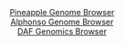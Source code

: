 <div id="Pineapple_Genome_Browser" align="center">
  <a href="https://igv.org/app/?sessionURL=blob:zZLdatswGIbvRdCygWNLcmPHhjKSNP1Zl7YkTdMfilFs2VYrS54kO2lC7n1q2dhJB83BxsAg.0O23vfxswEtVZpJAWKAXdR1EQIO0KVcTklVc3pBKqpBnBOuqQMUzamiIqUg3oCcaENmk2_2zdKYWseex0zdqYgopKt9l1RkLQVZajeVlTeUnJOFVMRIpb2BIq30WNF2lnRB6tq1Z_tu18uIIR7hdSmFll5NRZEs7feSX6OkoEJWNKkabthbgMTmsRkzNydf.vNpP02p1uf05Sw77J.f9W_80ez.JBjezy5P57Ngvj9lhSCmUfTw9q6ZrG_28HF6Ua3Hdn2C4.OR7unLPTxggZzt.Uf7o1XNFNWHKES9AwgRfMXDREZX_1Nze7Ed2y9ZheXJ9eToEq0E7PvzsDw_DXrN03j0bm8Mtg7gMm2sDSAtVRgj6PgwcLo46Lzeop4DYWTpKMlA_PDoAKNI.my3P2yAeamtM0DT782bPg6QKqMKxJ0IwhBFEe4ehAcwitDW2YBG8b.H9ng2iUKI.xgHSc64sUJniRa1dokQbpvmbrHekWUdLYbWGXz1dYyGA1aU5fQZD8zFbTAqe3.g6QB7.NsPtFU_kumfePeRIK5Z7Czb0SQaXa9KCykbNrKw6.CKr1kQmhVv795F5NvCu.HJpaqIsfvtxD7.dK4lihFh7KBlmi0YZ.ZlbknKJYgR9q26IJVcWheBKhafoAMd1IWffyvqbx.3PwA-">Pineapple Genome Browser</a>
</div>
<div id="Alphonso_Genome_Browser" align="center">
  <a href="https://igv.org/app/?sessionURL=blob:zZJRb9owFIX_i6VWmxQSJ4FAIqEptNBS2oJAgZWqikziBJfEDraTFBD_fS7atJdVKg.bJvnBvrr2Pef4O4AKc0EYBR6wdLOlmybQgFizeobyIsOPKMcCeAnKBNYAxwnmmEYYeAeQICFRML1XN9dSFsIzDCKLRo5oynRh6yhHe0ZRLfSI5cYVyzK0YhxJxoXR46hiBkmrRo1XqCh0NdvWW0aMJDJQVqwZFcwoME3DWr0X_iqFKaYsx2FeZpKcBIRKj9IY6wn65i9mfhRhIUZ4N4y7_mjoz.1.sLxxrpbB.HYROIvLGUkpkiXH3e2MTcYTzGmurO52Ni63uS9Zv73sXNjXl_23gnAsumbb7DQhNJ2OCobQGL_9T57VImf6nt9dWIO78c4RD2rTWz_sn_YVZHJMk33Nmx94P2ogY1GpWADRmrc9E2o2dLSW5TTet2ZHg9BVCXFGgPf8ogHJUbRR7c8HIHeFIgYIvC1P8GiA8Rhz4DVcCNum61qtZrsJXdc8agdQ8uzvxTsIpm4bWr5lOWFCMqlwjkNBC6EjSvUqSvR0f2aeJJaDzuNrf_39dRvNN.69dOLb3LbzyZ85ek9JjT59oTL6GUX_hLzPCNHl6lzc2GDRQ_E1nSrYbvCSk5HYDoOn5nwjO_WHAZ0XTsJ4jqTqVxV1_MlbhThBVKpCRQRZkYzI3ULlyGrgmZatsAURy5jiEPB09QVqUDNb8OtvPO3jy_EH">Alphonso Genome Browser</a>
</div>


<div id="DAF_Genomics_Browser" align="center">
  <a href="https://igv.org/app/?sessionURL=blob:tZFra9swFIb_i2D9ZDuW7dixIQxv63pJNm_J3GwtJZzax7GIbTmS3DQJ.e8Vbsdgo4xBB5KQOJf31XkO5B6FZLwhEXEsOrQoJQaRJd_OoW4r_Aw1ShIVUEk0iMACBTYZkuhACpAK0tlUV5ZKtTIaDHIozBU2vGaZtKRrQWtK3qkSdarpWFDDnjewlVbGa52sYABVW_JG8gFkGUpp2oMWm9VyC_r4GVv2LXFZd5VivepSm9DGcqsA7ZY1OT78xch_UNaLvY0X87ivn.DuIh_Hk4v4yj1Nr8_899dpcr5I_cXJnK0aUJ3A8eZy6rV0I843P5L9ffn1nTO92t.VEMw.vXE_nJw.tEygHNOAjjzbpsGQHA1S8azTCEhWChpRzwickeF4nvl8dYe.noHgjEQ3twZRArK1Tr85ELVrNSgicdP1zAzCRY6CRGZo2wENQ2foBZ4dhvRoHEgnqlcm.TGdhYHtxI7jW3dQa_2CVf34tNCfwdfC.Ftnvf8V0_fOHbGwHX2hRQLdZPftLJkml4G_nq9fwGSQF79VcFGD0qGn5zMUqLRajY36RcU93h4fAQ--">DAF Genomics Browser</a>
</div>
